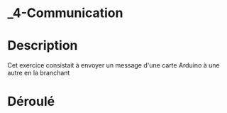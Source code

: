 _4-Communication
=====

# Description
Cet exercice consistait à envoyer un message d'une carte Arduino à une autre en la branchant

# Déroulé
